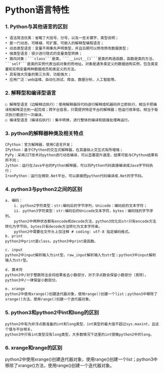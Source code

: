 # Python语言特性

### 	1. Python与其他语言的区别
	• 语法简洁优美：省略了大括号、分号，以及一些关键字、类型说明；
	• 是一门动态、可移植、可扩展、可嵌入的解释型编程语言；
	• 动态类型语言：变量不用事先声明类型，并且后期可以修改修改数据类型；
	• 强类型语言：很少进行隐式的变量类型转换；
	• 面向对象：```class```是类，```__init__()```是类的构造函数，函数是类的方法，```self```是类的实例代表当前对象的而地址。对象是通多类定义的数据结构实例，包含类变量和实例变量两种数据成员和类定义的方法。
	• 具有强大完备的第三方库，功能强大；
	• 应用广泛：web运维、自动化测试、爬虫、数据分析、人工智能等。
	
### 	2. 解释型和编译型语言
	○ 解释型语言（边解释边执行）：使用解释器将代码逐行解释成机器码并立即执行，相当于把编译和解释混合到一起完成；跨平台容易，只需提供特定平台的解释器；但运行效率低。相当于每次执行都进行一次编译。
	○ 编译型语言（编译后执行）：集中转换，进行整体的编译和链接处理再运行。
	
### 	3. python的解释器种类及相关特点
	CPython：官方解释器，使用C语言开发；
	IPython：基于CPython的交互式解释器，在其基础上交互式有所增强；
	PyPy：采用JIT技术对python进行动态编译，可以显著提升速度，结果可能与CPython结果有所不同；
	Jython：运行在Java平台的Python解释器，可以将Python代码直接编译成Java字节码执行；
	IronPython：运行在微软.Net平台，可以直接把python代码编译成.Net的字节码。

### 	4. python3与python2之间的区别
	a. 编码：
		i. python2字符类型：str:编码后的字节序列，Unicode：编码前的文本字符；
		ii. python3字符类型：str:编码后的Unicode文本字符，bytes：编码钱的字节序列。
		python2中两种状态都有encode和decode方法，python3优化后str只有encode方法转化为字节码，bytes只有decode方法转化为文本字符串。
		python2中需要在文件头上加注释 # coding: utf-8 指定编码格式。
	b. print
	python2中print是class，python3中print是函数。
	
	c. input
	python2中input解析输入为int型，raw_input解析输入为str型；python3中input解析输入为str型。
	
	d. 算术符
	python2中/对于整数除法会将结果省去小数部分，对于浮点数会保留小数部分（真除），python3中/一律保留小数部分。
	
	e. xrange
	python2中使用xrange()创建迭代器对象，使用range()创建一个list；python3中移除了xrange()方法，使用range()创建一个迭代器对象。
	
### 	5. python3和python2中int和long的区别
	python2中有为非浮点数准备的int和long类型，int类型的最大值不超过sys.maxint，且这个值与平台相关。
	python3中只有int类型没有long类型，大多数情况下这里的int很像python2中的long。
	
### 	6. xrange和range的区别
python2中使用xrange()创建迭代器对象，使用range()创建一个list；python3中移除了xrange()方法，使用range()创建一个迭代器对象。